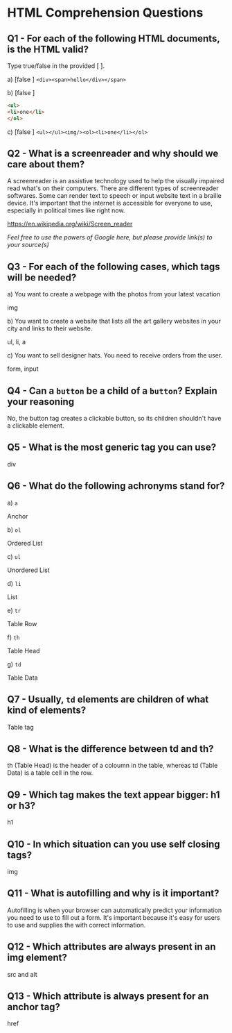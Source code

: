 # HTML Comprehension Questions

## Q1 - For each of the following HTML documents, is the HTML valid?

Type true/false in the provided [ ].

a) [false ] `<div><span>hello</div></span>`

b) [false ]

```html
<ul>
<li>one</li>
</ol>
```

c) [false ] `<ul></ul><img/><ol><li>one</li></ol>`

## Q2 - What is a screenreader and why should we care about them?

A screenreader is an assistive technology used to help the visually impaired read what's on their computers. There are different types of screenreader softwares. Some can render text to speech or input website text in a braille device.  It's important that the internet is accessible for everyone to use, especially in political times like right now.

https://en.wikipedia.org/wiki/Screen_reader

_Feel free to use the powers of Google here, but please provide link(s) to your source(s)_

## Q3 - For each of the following cases, which tags will be needed?

a) You want to create a webpage with the photos from your latest vacation

img

b) You want to create a website that lists all the art gallery websites in your city and links to their website.

ul, li, a

c) You want to sell designer hats. You need to receive orders from the user.

form, input

## Q4 - Can a `button` be a child of a `button`? Explain your reasoning

No, the button tag creates a clickable button, so its children shouldn't have a clickable element. 

## Q5 - What is the most generic tag you can use?

div

## Q6 - What do the following achronyms stand for?

a) `a`

Anchor

b) `ol`

Ordered List

c) `ul`

Unordered List

d) `li`

List

e) `tr`

Table Row

f) `th`

Table Head

g) `td`

Table Data

## Q7 - Usually, `td` elements are children of what kind of elements?

Table tag

## Q8 - What is the difference between td and th?

th (Table Head) is the header of a coloumn in the table, whereas td (Table Data) is a table cell in the row. 

## Q9 - Which tag makes the text appear bigger: h1 or h3?

h1

## Q10 - In which situation can you use self closing tags?

img

## Q11 - What is autofilling and why is it important?

Autofilling is when your browser can automatically predict your information you need to use to fill out a form. It's important because it's easy for users to use and supplies the with correct information. 

## Q12 - Which attributes are always present in an img element?

src and alt

## Q13 - Which attribute is always present for an anchor tag?

href